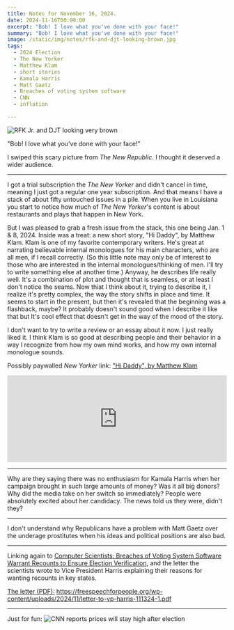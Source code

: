```yaml
---
title: Notes for November 16, 2024.
date: 2024-11-16T00:00:00
excerpt: "Bob! I love what you've done with your face!"
summary: "Bob! I love what you've done with your face!"
image: /static/img/notes/rfk-and-djt-looking-brown.jpg
tags:
  - 2024 Election
  - The New Yorker
  - Matthew Klam
  - short stories
  - Kamala Harris
  - Matt Gaetz
  - Breaches of voting system software
  - CNN
  - inflation

---
```


![RFK Jr. and DJT looking very brown](/static/img/notes/rfk-and-djt-looking-brown.jpg)
<figcaption>"Bob! I love what you've done with your face!"</figcaption>

I swiped this scary picture from _The New Republic_. I thought it deserved a wider audience.

-----

I got a trial subscription the _The New Yorker_ and didn't cancel in time, meaning I just got a regular one year subscription. And that means I have a stack of about fifty untouched issues in a pile. When you live in Louisiana you start to notice how much of _The New Yorker_'s content is about restaurants and plays that happen in New York.

But I was pleased to grab a fresh issue from the stack, this one being Jan. 1 & 8, 2024. Inside was a treat: a new short story, "Hi Daddy", by Matthew Klam. Klam is one of my favorite contemporary writers. He's great at narrating believable internal monologues for his main characters, who are all men, if I recall correctly. (So this little note may only be of interest to those who are interested in the internal monologues/thinking of men. I'll try to write something else at another time.) Anyway, he describes life really well. It's a combination of plot and thought that is seamless, or at least I don't notice the seams. Now thiat I think about it, trying to describe it, I realize it's pretty complex, the way the story shifts in place and time. It seems to start in the present, but then it's revealed that the beginning was a flashback, maybe? It probably doesn't sound good when I describe it like that but It's cool effect that doesn't get in the way of the mood of the story.

I don't want to try to write a review or an essay about it now. I just really liked it. I think Klam is so good at describing people and their behavior in a way I recognize from how my own mind works, and how my own internal monologue sounds.

Possibly paywalled _New Yorker_ link: ["Hi Daddy", by Matthew Klam](https://www.newyorker.com/magazine/2024/10/14/hi-daddy-fiction-matthew-klam)


<iframe allow="monetization" frameborder="0" height="200" scrolling="no" src="https://play.prx.org/e?ge=prx_6198_7913028d-e949-42af-84da-a56aa4c68ea2&uf=https%3A%2F%2Fpublicfeeds.net%2Ff%2F6198%2Fthe-writers-voice" style="min-width: 300px;" width="100%"></iframe>

-----

Why are they saying there was no enthusiasm for Kamala Harris when her campaign brought in such large amounts of money? Was it all big donors?
Why did the media take on her switch so immediately? People were absolutely excited about her candidacy. The news told us they were, didn't they?

-----

I don't understand why Republicans have a problem with Matt Gaetz over the underage prostitutes when his ideas and political positions are also bad.

-----

Linking again to
[Computer Scientists: Breaches of Voting System Software Warrant Recounts to Ensure Election Verification](https://freespeechforpeople.org/computer-scientists-breaches-of-voting-system-software-warrant-recounts-to-ensure-election-verification/), and the letter the scientists wrote to Vice President Harris explaining their reasons for wanting recounts in key states.

[The letter (PDF):](https://freespeechforpeople.org/wp-content/uploads/2024/11/letter-to-vp-harris-111324-1.pdf)
 https://freespeechforpeople.org/wp-content/uploads/2024/11/letter-to-vp-harris-111324-1.pdf

 -----

 Just for fun:
 ![CNN reports prices will stay high after election](/static/img/notes/cnn-reports-prices-will-stay-high-after-election-nov-15-2024.jpg)